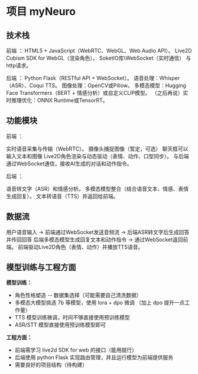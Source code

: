 # 项目 myNeuro

## 技术栈

前端 ：
HTML5 + JavaScript（WebRTC、WebGL、Web Audio API）。
Live2D Cubism SDK for WebGL（渲染角色）。
SoketIO库\WebSocket（实时通信） 与 http请求。



后端 ：
Python Flask（RESTful API + WebSocket）。
语音处理：Whisper（ASR）、Coqui TTS。
图像处理：OpenCV或Pillow。
多模态模型：Hugging Face Transformers（BERT + 情感分析）或自定义CLIP模型。
 （之后再说）实时推理优化：ONNX Runtime或TensorRT。



## 功能模块

前端 ：

实时语音采集与传输（WebRTC）。
摄像头捕捉图像（暂定，可选）
聊天框可以输入文本和图像
Live2D角色渲染与动态驱动（表情、动作、口型同步）。
与后端通过WebSocket通信，接收AI生成的对话和动作指令。



后端 ：

语音转文字（ASR）和情感分析。
多模态模型整合（结合语音文本、情感、表情生成回复）。
文本转语音（TTS）并返回给前端。



## 数据流

用户语音输入 → 前端通过WebSocket发送音频流 → 后端ASR转文字后生成回答并传回回答
后端多模态模型生成回复文本和动作指令 → 通过WebSocket返回前端。
前端驱动Live2D角色（表情、动作）并播放TTS语音。



## 模型训练与工程方面

**模型训练：**

- 角色性格塑造 -- 数据集选择（可能需要自己清洗数据）
- 多模态大模型挑选 7b 等模型，使用 lora + dpo 微调 （加上 dpo 提升一点工作量）
- TTS 模型训练微调，时间不够直接使用预训练模型
- ASR/STT 模型直接使用预训练模型即可



**工程方面：**

- 前端需学习 live2d SDK for web 的接口（能用就行）
- 后端使用 python Flask 实现路由管理，并且运行模型为前端提供服务
- 需要良好的项目结构（待构建）


